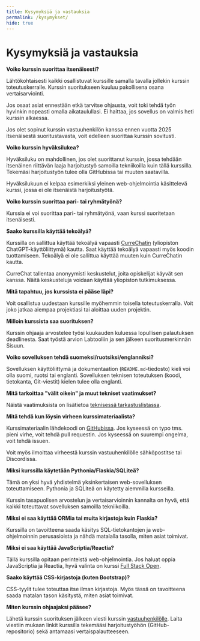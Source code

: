 ```yaml
---
title: Kysymyksiä ja vastauksia
permalink: /kysymykset/
hide: true
---
```


# Kysymyksiä ja vastauksia

**Voiko kurssin suorittaa itsenäisesti?**

Lähtökohtaisesti kaikki osallistuvat kurssille samalla tavalla jollekin kurssin toteutuskerralle. Kurssin suoritukseen kuuluu pakollisena osana vertaisarviointi.

Jos osaat asiat ennestään etkä tarvitse ohjausta, voit toki tehdä työn hyvinkin nopeasti omalla aikataulullasi. Ei haittaa, jos sovellus on valmis heti kurssin alkaessa.

Jos olet sopinut kurssin vastuuhenkilön kanssa ennen vuotta 2025 itsenäisestä suoritustavasta, voit edelleen suorittaa kurssin sovitusti.

**Voiko kurssin hyväksilukea?**

Hyväksiluku on mahdollinen, jos olet suorittanut kurssin, jossa tehdään itsenäinen riittävän laaja harjoitustyö samoilla tekniikoilla kuin tällä kurssilla. Tekemäsi harjoitustyön tulee olla GitHubissa tai muuten saatavilla.

Hyväksilukuun ei kelpaa esimerkiksi yleinen web-ohjelmointia käsittelevä kurssi, jossa ei ole itsenäistä harjoitustyötä.

**Voiko kurssin suorittaa pari- tai ryhmätyönä?**

Kurssia ei voi suorittaa pari- tai ryhmätyönä, vaan kurssi suoritetaan itsenäisesti.

**Saako kurssilla käyttää tekoälyä?**

Kurssilla on sallittua käyttää tekoälyä vapaasti [CurreChatin](https://curre.helsinki.fi/chat) (yliopiston ChatGPT-käyttöliittymä) kautta. Saat käyttää tekoälyä vapaasti myös koodin tuottamiseen. Tekoälyä ei ole sallittua käyttää muuten kuin CurreChatin kautta.

CurreChat tallentaa anonyymisti keskustelut, joita opiskelijat käyvät sen kanssa. Näitä keskusteluja voidaan käyttää yliopiston tutkimuksessa.

**Mitä tapahtuu, jos kurssista ei pääse läpi?**

Voit osallistua uudestaan kurssille myöhemmin toisella toteutuskerralla. Voit joko jatkaa aiempaa projektiasi tai aloittaa uuden projektin.

**Milloin kurssista saa suorituksen?**

Kurssin ohjaaja arvostelee työsi kuukauden kuluessa lopullisen palautuksen deadlinesta. Saat työstä arvion Labtooliin ja sen jälkeen suoritusmerkinnän Sisuun.

**Voiko sovelluksen tehdä suomeksi/ruotsiksi/englanniksi?**

Sovelluksen käyttöliittymä ja dokumentaation (`README.md`-tiedosto) kieli voi olla suomi, ruotsi tai englanti. Sovelluksen teknisen toteutuksen (koodi, tietokanta, Git-viestit) kielen tulee olla englanti.

**Mitä tarkoittaa "välit oikein" ja muut tekniset vaatimukset?**

Näistä vaatimuksista on lisätietoa [teknisessä tarkastuslistassa](../lista).

**Mitä tehdä kun löysin virheen kurssimateriaalista?**

Kurssimateriaalin lähdekoodi on [GitHubissa](https://github.com/hy-tikawe/materiaali). Jos kyseessä on typo tms. pieni virhe, voit tehdä pull requestin. Jos kyseessä on suurempi ongelma, voit tehdä issuen.

Voit myös ilmoittaa virheestä kurssin vastuuhenkilölle sähköpostitse tai Discordissa.

**Miksi kurssilla käytetään Pythonia/Flaskia/SQLiteä?**

Tämä on yksi hyvä yhdistelmä yksinkertaisen web-sovelluksen toteuttamiseen. Pythonia ja SQLiteä on käytetty aiemmilla kursseilla.

Kurssin tasapuolisen arvostelun ja vertaisarvioinnin kannalta on hyvä, että kaikki toteuttavat sovelluksen samoilla tekniikoilla.

**Miksi ei saa käyttää ORMia tai muita kirjastoja kuin Flaskia?**

Kurssilla on tavoitteena saada käsitys SQL-tietokantojen ja web-ohjelmoinnin perusasioista ja nähdä matalalla tasolla, miten asiat toimivat.

**Miksi ei saa käyttää JavaScriptia/Reactia?**

Tällä kurssilla opitaan perinteistä web-ohjelmointia. Jos haluat oppia JavaScriptia ja Reactia, hyvä valinta on kurssi [Full Stack Open](https://fullstackopen.com/).

**Saako käyttää CSS-kirjastoja (kuten Bootstrap)?**

CSS-tyylit tulee toteuttaa itse ilman kirjastoja. Myös tässä on tavoitteena saada matalan tason käsitystä, miten asiat toimivat.

**Miten kurssin ohjaajaksi pääsee?**

Lähetä kurssin suorituksen jälkeen viesti kurssin [vastuuhenkilölle](mailto:ahslaaks@cs.helsinki.fi). Laita viestiin mukaan linkit kurssilla tekemääsi harjoitustyöhön (GitHub-repositorio) sekä antamaasi vertaispalautteeseen.
